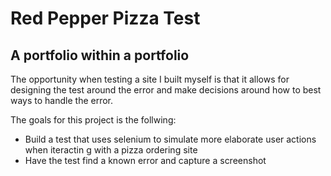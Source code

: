 # Red Pepper Pizza Test 

## A portfolio within a portfolio

The opportunity when testing a site I built myself is that it allows for designing the test around the error and make decisions around how to best ways to handle the error.

The goals for this project is the follwing:

- Build a test that uses selenium to simulate more elaborate user actions when iteractin g with a pizza ordering site
- Have the test find a known error and capture a screenshot

